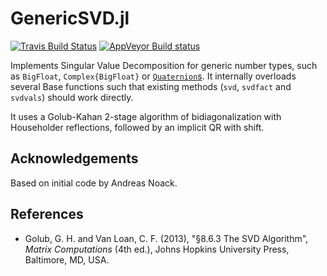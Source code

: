 # GenericSVD.jl

[![Travis Build Status](https://travis-ci.org/JuliaLinearAlgebra/GenericSVD.jl.svg?branch=master)](https://travis-ci.org/JuliaLinearAlgebra/GenericSVD.jl)
[![AppVeyor Build status](https://ci.appveyor.com/api/projects/status/097ir0q9gpoa6lb6?svg=true)](https://ci.appveyor.com/project/simonbyrne/genericsvd-jl)

Implements Singular Value Decomposition for generic number types, such as `BigFloat`, `Complex{BigFloat}` or [`Quaternion`s](https://github.com/JuliaGeometry/Quaternions.jl). It internally overloads several Base functions such that existing methods (`svd`, `svdfact` and `svdvals`) should work directly.

It uses a Golub-Kahan 2-stage algorithm of bidiagonalization with Householder reflections, followed by an implicit QR with shift.

## Acknowledgements

Based on initial code by Andreas Noack.

## References

* Golub, G. H. and Van Loan, C. F. (2013), "§8.6.3 The SVD Algorithm", *Matrix Computations* (4th ed.), Johns Hopkins University Press, Baltimore, MD, USA.
